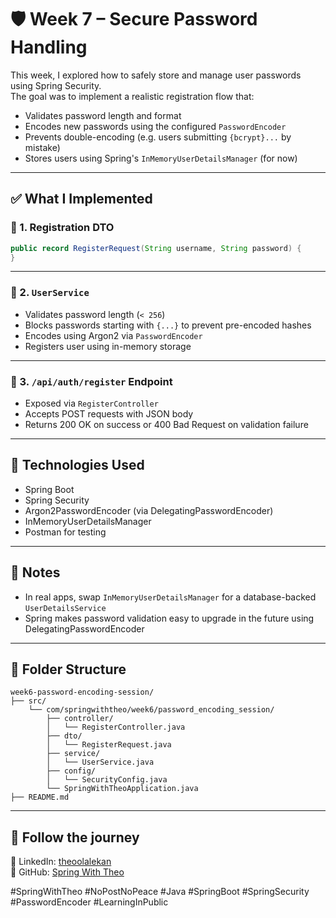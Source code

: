 # 🛡️ Week 7 – Secure Password Handling

This week, I explored how to safely store and manage user passwords using Spring Security.  
The goal was to implement a realistic registration flow that:

- Validates password length and format
- Encodes new passwords using the configured `PasswordEncoder`
- Prevents double-encoding (e.g. users submitting `{bcrypt}...` by mistake)
- Stores users using Spring's `InMemoryUserDetailsManager` (for now)

---

## ✅ What I Implemented

### 🔐 1. Registration DTO

```java
public record RegisterRequest(String username, String password) {
}
```

---

### 🧠 2. `UserService`

- Validates password length (`< 256`)
- Blocks passwords starting with `{...}` to prevent pre-encoded hashes
- Encodes using Argon2 via `PasswordEncoder`
- Registers user using in-memory storage

---

### 🧪 3. `/api/auth/register` Endpoint

- Exposed via `RegisterController`
- Accepts POST requests with JSON body
- Returns 200 OK on success or 400 Bad Request on validation failure

---

## 🧰 Technologies Used

- Spring Boot
- Spring Security
- Argon2PasswordEncoder (via DelegatingPasswordEncoder)
- InMemoryUserDetailsManager
- Postman for testing

---

## 📝 Notes

- In real apps, swap `InMemoryUserDetailsManager` for a database-backed `UserDetailsService`
- Spring makes password validation easy to upgrade in the future using DelegatingPasswordEncoder

---

## 📁 Folder Structure

```
week6-password-encoding-session/
├── src/
    └── com/springwiththeo/week6/password_encoding_session/
        ├── controller/
        │   └── RegisterController.java
        ├── dto/
        │   └── RegisterRequest.java
        ├── service/
        │   └── UserService.java
        ├── config/
        │   └── SecurityConfig.java
        └── SpringWithTheoApplication.java
├── README.md
```

---

## 🔗 Follow the journey

📍 LinkedIn: [theoolalekan](https://www.linkedin.com/in/theoolalekan/)  
📍 GitHub: [Spring With Theo](https://github.com/TheoLekan/SpringWithTheo)

#SpringWithTheo #NoPostNoPeace #Java #SpringBoot #SpringSecurity #PasswordEncoder #LearningInPublic